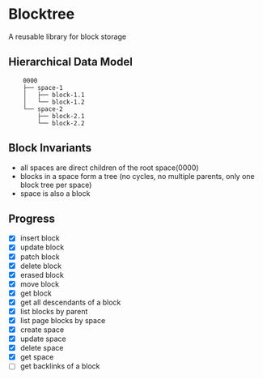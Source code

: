 # Blocktree

A reusable library for block storage

## Hierarchical Data Model
```text
    0000
    ├── space-1
    │   ├── block-1.1
    │   └── block-1.2
    └── space-2
        ├── block-2.1
        └── block-2.2
```

## Block Invariants
- all spaces are direct children of the root space(0000)
- blocks in a space form a tree (no cycles, no multiple parents, only one block tree per space)
- space is also a block

## Progress

- [x] insert block
- [x] update block
- [x] patch block
- [x] delete block
- [x] erased block
- [x] move block
- [x] get block
- [x] get all descendants of a block
- [x] list blocks by parent
- [x] list page blocks by space
- [x] create space
- [x] update space
- [x] delete space
- [x] get space
- [ ] get backlinks of a block
